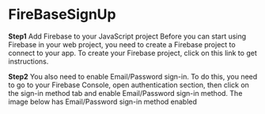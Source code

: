 # FireBaseSignUp

**Step1**
Add Firebase to your JavaScript project
Before you can start using Firebase in your web project, you need to create a Firebase project to connect to your app. To create your Firebase project, click on this link to get instructions. 

**Step2**
You also need to enable Email/Password sign-in. To do this, you need to go to your Firebase Console, open authentication section, then click on the sign-in method tab and enable Email/Password sign-in method. The image below has Email/Password sign-in method enabled
